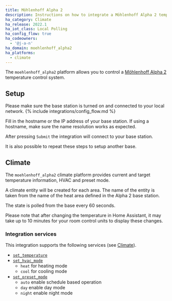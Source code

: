 ```yaml
---
title: Möhlenhoff Alpha 2
description: Instructions on how to integrate a Möhlenhoff Alpha 2 temperature control system into Home Assistant.
ha_category: Climate
ha_release: 2022.1
ha_iot_class: Local Polling
ha_config_flow: true
ha_codeowners:
  - '@j-a-n'
ha_domain: moehlenhoff_alpha2
ha_platforms:
  - climate
---
```


The `moehlenhoff_alpha2` platform allows you to control a [Möhlenhoff Alpha 2](https://www.moehlenhoff.de/en/products/room-by-room-control/oem-alpha-2-system) temperature control system.

## Setup

Please make sure the base station is turned on and connected to your local network.
{% include integrations/config_flow.md %}

Fill in the hostname or the IP address of your base station.
If using a hostname, make sure the name resolution works as expected.

After pressing `Submit` the integration will connect to your base station.

It is also possible to repeat these steps to setup another base.

## Climate

The `moehlenhoff_alpha2` climate platform provides current and target temperature
information, HVAC and preset mode.

A climate entity will be created for each area.
The name of the entity is taken from the name of the heat area defined in the Alpha 2 base station.

The state is polled from the base every 60 seconds.

Please note that after changing the temperature in Home Assistant,
it may take up to 10 minutes for your room control units to display these changes.

### Integration services

This integration supports the following services (see [Climate](/integrations/climate/)).

- [`set_temperature`](/integrations/climate/#service-climateset_temperature)
- [`set_hvac_mode`](/integrations/climate/#service-climateset_hvac_mode)
  - `heat` for heating mode
  - `cool` for cooling mode
- [`set_preset_mode`](/integrations/climate/#service-climateset_preset_mode)
  - `auto` enable schedule based operation
  - `day` enable day mode
  - `night` enable night mode
